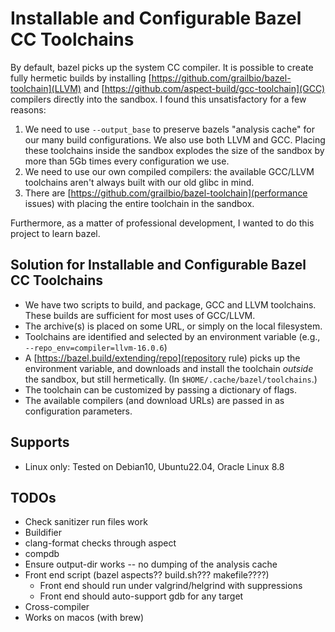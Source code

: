 
# Installable and Configurable Bazel CC Toolchains

By default, bazel picks up the system CC compiler. It is possible to create fully hermetic builds by installing [https://github.com/grailbio/bazel-toolchain](LLVM) and [https://github.com/aspect-build/gcc-toolchain](GCC) compilers directly into the sandbox. I found this unsatisfactory for a few reasons:

 1. We need to use `--output_base` to preserve bazels "analysis cache" for our many build configurations. We also use both LLVM and GCC. Placing these toolchains inside the sandbox explodes the size of the sandbox by more than 5Gb times every configuration we use.
 2. We need to use our own compiled compilers: the available GCC/LLVM toolchains aren't always built with our old glibc in mind.
 3. There are [https://github.com/grailbio/bazel-toolchain](performance issues) with placing the entire toolchain in the sandbox.
 
Furthermore, as a matter of professional development, I wanted to do this project to learn bazel.

## Solution for Installable and Configurable Bazel CC Toolchains

 * We have two scripts to build, and package, GCC and LLVM toolchains. These builds are sufficient for most uses of GCC/LLVM.
 * The archive(s) is placed on some URL, or simply on the local filesystem.
 * Toolchains are identified and selected by an environment variable (e.g., `--repo_env=compiler=llvm-16.0.6`)
 * A [https://bazel.build/extending/repo](repository rule) picks up the environment variable, and downloads and install the toolchain _outside_ the sandbox, but still hermetically. (In `$HOME/.cache/bazel/toolchains`.)
 * The toolchain can be customized by passing a dictionary of flags.
 * The available compilers (and download URLs) are passed in as configuration parameters.
 
## Supports

 * Linux only: Tested on Debian10, Ubuntu22.04, Oracle Linux 8.8

## TODOs

 * Check sanitizer run files work
 * Buildifier
 * clang-format checks through aspect
 * compdb
 * Ensure output-dir works -- no dumping of the analysis cache
 * Front end script (bazel aspects?? build.sh??? makefile????)
   - Front end should run under valgrind/helgrind with suppressions
   - Front end should auto-support gdb for any target
 * Cross-compiler
 * Works on macos (with brew)


